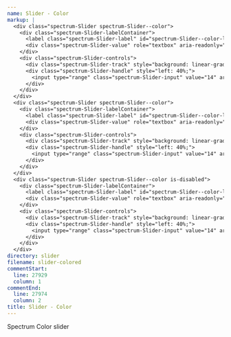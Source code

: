 ```yaml
---
name: Slider - Color
markup: |
  <div class="spectrum-Slider spectrum-Slider--color">
    <div class="spectrum-Slider-labelContainer">
      <label class="spectrum-Slider-label" id="spectrum-Slider--color-label-0" for="spectrum-Slider--color-input-0">Color</label>
      <div class="spectrum-Slider-value" role="textbox" aria-readonly="true" aria-labelledby="spectrum-Slider--color-label-0">#2680eb</div>
    </div>
    <div class="spectrum-Slider-controls">
      <div class="spectrum-Slider-track" style="background: linear-gradient(to right, rgb(38, 128, 235), rgb(9, 90, 186))"></div>
      <div class="spectrum-Slider-handle" style="left: 40%;">
        <input type="range" class="spectrum-Slider-input" value="14" aria-valuetext="#2680eb" step="2" min="10" max="20" id="spectrum-Slider--color-input-0">
      </div>
    </div>
  </div>
  <div class="spectrum-Slider spectrum-Slider--color">
    <div class="spectrum-Slider-labelContainer">
      <label class="spectrum-Slider-label" id="spectrum-Slider--color-label-1" for="spectrum-Slider--color-input-1">Color (showing alpha)</label>
      <div class="spectrum-Slider-value" role="textbox" aria-readonly="true" aria-labelledby="spectrum-Slider--color-label-1">#2680eb</div>
    </div>
    <div class="spectrum-Slider-controls">
      <div class="spectrum-Slider-track" style="background: linear-gradient(to right, rgba(38, 128, 235, .5), rgb(9, 90, 186))"></div>
      <div class="spectrum-Slider-handle" style="left: 40%;">
        <input type="range" class="spectrum-Slider-input" value="14" aria-valuetext="#2680eb" step="2" min="10" max="20" id="spectrum-Slider--color-input-1">
      </div>
    </div>
  </div>
  <div class="spectrum-Slider spectrum-Slider--color is-disabled">
    <div class="spectrum-Slider-labelContainer">
      <label class="spectrum-Slider-label" id="spectrum-Slider--color-label-2" for="spectrum-Slider--color-input-2">Color</label>
      <div class="spectrum-Slider-value" role="textbox" aria-readonly="true" aria-labelledby="spectrum-Slider--color-label-2">#2680eb</div>
    </div>
    <div class="spectrum-Slider-controls">
      <div class="spectrum-Slider-track" style="background: linear-gradient(to right, rgba(38, 128, 235, .5), rgb(9, 90, 186))"></div>
      <div class="spectrum-Slider-handle" style="left: 40%;">
        <input type="range" class="spectrum-Slider-input" value="14" aria-valuetext="#2680eb" step="2" min="10" max="20" disabled id="spectrum-Slider--color-input-2">
      </div>
    </div>
  </div>
directory: slider
filename: slider-colored
commentStart:
  line: 27929
  column: 1
commentEnd:
  line: 27974
  column: 2
title: Slider - Color
---
```

Spectrum Color slider